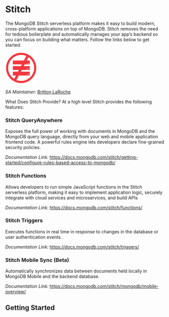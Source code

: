# Stitch

The MongoDB Stitch serverless platform makes it easy to build modern, cross-platform applications on top of MongoDB. Stitch removes the need for tedious boilerplate and automatically manages your app’s backend so you can focus on building what matters. Follow the links below to get started.

![Serverless](img/serverless100.png "Serverless")

_SA Maintainer_: [Britton LaRoche](mailto:britton.laroche@mongodb.com)

What Does Stitch Provide? At a high level Stitch provides the following features:

### Stitch QueryAnywhere

Exposes the full power of working with documents in MongoDB and the MongoDB query language, directly from your web and mobile application frontend code. A powerful rules engine lets developers declare fine-grained security policies. 

_Documentation Link:_ https://docs.mongodb.com/stitch/getting-started/configure-rules-based-access-to-mongodb/

### Stitch Functions

Allows developers to run simple JavaScript functions in the Stitch serverless platform, making it easy to implement application logic, securely integrate with cloud services and microservices, and build APIs

_Documentation Link:_ https://docs.mongodb.com/stitch/functions/

### Stitch Triggers

Executes functions in real time in response to changes in the database or user authentication events.

_Documentation Link:_ https://docs.mongodb.com/stitch/triggers/

### Stitch Mobile Sync (Beta)

Automatically synchronizes data between documents held locally in MongoDB Mobile and the backend database.

_Documentation Link:_ https://docs.mongodb.com/stitch/mongodb/mobile-overview/

## Getting Started
